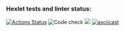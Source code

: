 ### Hexlet tests and linter status:
[![Actions Status](https://github.com/Denisof/python-project-lvl1/workflows/hexlet-check/badge.svg)](https://github.com/Denisof/python-project-lvl1/actions)
![Code check](https://github.com/Denisof/python-project-lvl1/workflows/Code%20check/badge.svg)
<a href="https://codeclimate.com/github/codeclimate/codeclimate/maintainability"><img src="https://api.codeclimate.com/v1/badges/a99a88d28ad37a79dbf6/maintainability" /></a>
[![asciicast](https://asciinema.org/a/3RWRSSzU132CsbQ5ubtnShN8o.svg)](https://asciinema.org/a/3RWRSSzU132CsbQ5ubtnShN8o)